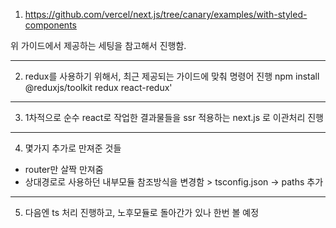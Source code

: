 

1. https://github.com/vercel/next.js/tree/canary/examples/with-styled-components

위 가이드에서 제공하는 세팅을 참고해서 진행함.

---

2. redux를 사용하기 위해서, 최근 제공되는 가이드에 맞춰 명령어 진행
npm install @reduxjs/toolkit redux react-redux'

---


3. 1차적으로 순수 react로 작업한 결과물들을 ssr 적용하는 next.js 로 이관처리 진행

---


4. 몇가지 추가로 만져준 것들
- router만 살짝 만져줌
- 상대경로로 사용하던 내부모듈 참조방식을 변경함 > tsconfig.json -> paths 추가

---

5. 다음엔 ts 처리 진행하고, 노후모듈로 돌아간가 있나 한번 볼 예정
